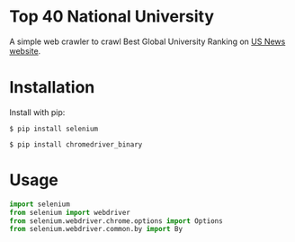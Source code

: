# Top 40 National University

A simple web crawler to crawl Best Global University Ranking on [US News website](https://www.usnews.com/education/best-global-universities).

# Installation
Install with pip:

`$ pip install selenium`

 `$ pip install chromedriver_binary`

# Usage

```Python
import selenium
from selenium import webdriver
from selenium.webdriver.chrome.options import Options
from selenium.webdriver.common.by import By
```


